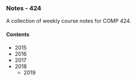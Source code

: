 ### Notes - 424

A collection of weekly course notes for COMP 424.

#### Contents
  * 2015
  * 2016
  * 2017
  * 2018
	* 2019